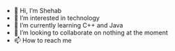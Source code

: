 - 👋 Hi, I’m Shehab
- 👀 I’m interested in technology
- 🌱 I’m currently learning C++ and Java
- 💞️ I’m looking to collaborate on nothing at the moment
- 📫 How to reach me 

<!---
shehabhaque/shehabhaque is a ✨ special ✨ repository because its `README.md` (this file) appears on your GitHub profile.
You can click the Preview link to take a look at your changes.
--->
